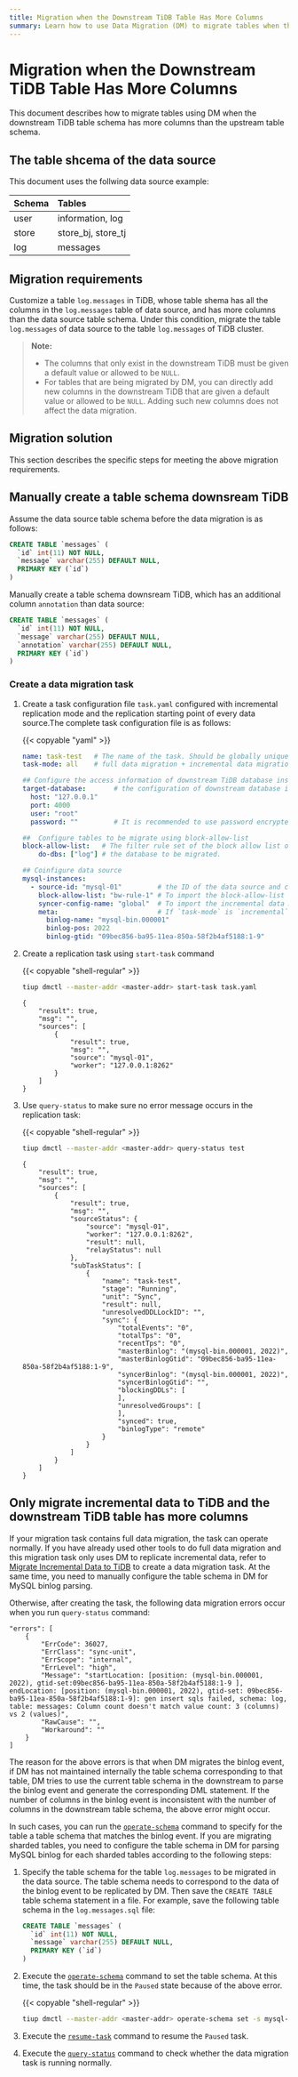 ```yaml
---
title: Migration when the Downstream TiDB Table Has More Columns
summary: Learn how to use Data Migration (DM) to migrate tables when the downstream table schema has more columns.
---
```


# Migration when the Downstream TiDB Table Has More Columns

This document describes how to migrate tables using DM when the downstream TiDB table schema has more columns than the upstream table schema.

## The table shcema of the data source

This document uses the follwing data source example:

| Schema | Tables |
|:------|:------|
| user  | information, log |
| store | store_bj, store_tj |
| log   | messages |

## Migration requirements

Customize a table `log.messages` in TiDB, whose table shema has all the columns in the `log.messages` table of data source, and has more columns than the data source table schema. Under this condition, migrate the table `log.messages` of data source to the table `log.messages` of TiDB cluster.

> **Note:**
>
> * The columns that only exist in the downstream TiDB must be given a default value or allowed to be `NULL`.
> * For tables that are being migrated by DM, you can directly add new columns in the downstream TiDB that are given a default value or allowed to be `NULL`. Adding such new columns does not affect the data migration.

## Migration solution

This section describes the specific steps for meeting the above migration requirements.

## Manually create a table schema downsream TiDB

Assume the data source table schema before the data migration is as follows:

```sql
CREATE TABLE `messages` (
  `id` int(11) NOT NULL,
  `message` varchar(255) DEFAULT NULL,
  PRIMARY KEY (`id`)
)
```

Manually create a table schema downsream TiDB, which has an additional column `annotation` than data source:

```sql
CREATE TABLE `messages` (
  `id` int(11) NOT NULL,
  `message` varchar(255) DEFAULT NULL,
  `annotation` varchar(255) DEFAULT NULL,
  PRIMARY KEY (`id`)
)
```

### Create a data migration task

1. Create a task configuration file `task.yaml` configured with incremental replication mode and the replication starting point of every data source.The complete task configuration file is as follows:

   {{< copyable "yaml" >}}

   ```yaml
   name: task-test   # The name of the task. Should be globally unique.
   task-mode: all    # full data migration + incremental data migration

   ## Configure the access information of downstream TiDB database instance
   target-database:       # the configuration of downstream database instance.
     host: "127.0.0.1"
     port: 4000
     user: "root"
     password: ""         # It is recommended to use password encrypted with dmctl if the password is not empty.

   ##  Configure tables to be migrate using block-allow-list
   block-allow-list:   # The filter rule set of the block allow list of the matched table of the upstream database instance. Use black-white-list if the DM's version is earlier than v2.0.0-beta.2.
       do-dbs: ["log"] # the database to be migrated.

   ## Coinfigure data source
   mysql-instances:
     - source-id: "mysql-01"         # the ID of the data source and can be obtained from the data source configuration
       block-allow-list: "bw-rule-1" # To import the block-allow-list configuration above.
       syncer-config-name: "global"  # To import the incremental data migration configuration of syncers.
       meta:                         # If `task-mode` is `incremental` and the `checkpoint` in downstream database does not exist, `meta` is the starting point of binlog; If `checkpoint` exists, base it on `checkpoint`.
         binlog-name: "mysql-bin.000001"
         binlog-pos: 2022
         binlog-gtid: "09bec856-ba95-11ea-850a-58f2b4af5188:1-9"
   ```

2. Create a replication task using `start-task` command

   {{< copyable "shell-regular" >}}

   ```bash
   tiup dmctl --master-addr <master-addr> start-task task.yaml
   ```

   ```
   {
       "result": true,
       "msg": "",
       "sources": [
           {
               "result": true,
               "msg": "",
               "source": "mysql-01",
               "worker": "127.0.0.1:8262"
           }
       ]
   }
   ```

3. Use `query-status` to make sure no error message occurs in the replication task:

   {{< copyable "shell-regular" >}}

   ```bash
   tiup dmctl --master-addr <master-addr> query-status test
   ```

   ```
   {
       "result": true,
       "msg": "",
       "sources": [
           {
               "result": true,
               "msg": "",
               "sourceStatus": {
                   "source": "mysql-01",
                   "worker": "127.0.0.1:8262",
                   "result": null,
                   "relayStatus": null
               },
               "subTaskStatus": [
                   {
                       "name": "task-test",
                       "stage": "Running",
                       "unit": "Sync",
                       "result": null,
                       "unresolvedDDLLockID": "",
                       "sync": {
                           "totalEvents": "0",
                           "totalTps": "0",
                           "recentTps": "0",
                           "masterBinlog": "(mysql-bin.000001, 2022)",
                           "masterBinlogGtid": "09bec856-ba95-11ea-850a-58f2b4af5188:1-9",
                           "syncerBinlog": "(mysql-bin.000001, 2022)",
                           "syncerBinlogGtid": "",
                           "blockingDDLs": [
                           ],
                           "unresolvedGroups": [
                           ],
                           "synced": true,
                           "binlogType": "remote"
                       }
                   }
               ]
           }
       ]
   }
   ```

## Only migrate incremental data to TiDB and the downstream TiDB table has more columns

If your migration task contains full data migration, the task can operate normally. If you have already used other tools to do full data migration and this migration task only uses DM to replicate incremental data, refer to [Migrate Incremental Data to TiDB](usage-scenario-incremental-migration.md#create-sync-task) to create a data migration task. At the same time, you need to manually configure the table schema in DM for MySQL binlog parsing.

Otherwise, after creating the task, the following data migration errors occur when you run `query-status` command:

```
"errors": [
    {
        "ErrCode": 36027,
        "ErrClass": "sync-unit",
        "ErrScope": "internal",
        "ErrLevel": "high",
        "Message": "startLocation: [position: (mysql-bin.000001, 2022), gtid-set:09bec856-ba95-11ea-850a-58f2b4af5188:1-9 ], endLocation: [position: (mysql-bin.000001, 2022), gtid-set: 09bec856-ba95-11ea-850a-58f2b4af5188:1-9]: gen insert sqls failed, schema: log, table: messages: Column count doesn't match value count: 3 (columns) vs 2 (values)",
        "RawCause": "",
        "Workaround": ""
    }
]
```

The reason for the above errors is that when DM migrates the binlog event, if DM has not maintained internally the table schema corresponding to that table, DM tries to use the current table schema in the downstream to parse the binlog event and generate the corresponding DML statement. If the number of columns in the binlog event is inconsistent with the number of columns in the downstream table schema, the above error might occur.

In such cases, you can run the [`operate-schema`](manage-schema.md) command to specify for the table a table schema that matches the binlog event. If you are migrating sharded tables, you need to configure the table schema in DM for parsing MySQL binlog for each sharded tables according to the following steps:

1. Specify the table schema for the table `log.messages` to be migrated in the data source. The table schema needs to correspond to the data of the binlog event to be replicated by DM. Then save the `CREATE TABLE` table schema statement in a file. For example, save the following table schema in the `log.messages.sql` file:

    ```sql
    CREATE TABLE `messages` (
      `id` int(11) NOT NULL,
      `message` varchar(255) DEFAULT NULL,
      PRIMARY KEY (`id`)
    )
    ```

2. Execute the [`operate-schema`](manage-schema.md) command to set the table schema. At this time, the task should be in the `Paused` state because of the above error.

    {{< copyable "shell-regular" >}}

    ```bash
    tiup dmctl --master-addr <master-addr> operate-schema set -s mysql-01 task-test -d log -t message log.message.sql
    ```    

3. Execute the [`resume-task`](resume-task.md) command to resume the `Paused` task.

4. Execute the [`query-status`](query-status.md) command to check whether the data migration task is running normally.
